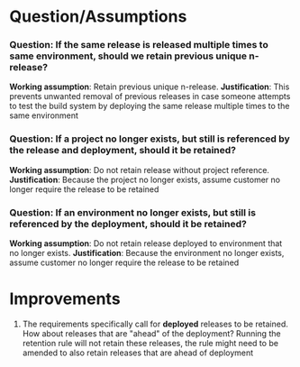# Question/Assumptions

### Question: If the same release is released multiple times to same environment, should we retain previous unique n-release?

**Working assumption**: Retain previous unique n-release.
**Justification**: This prevents unwanted removal of previous releases in case someone attempts to test the build system by deploying the same release multiple times to the same environment

### Question: If a project no longer exists, but still is referenced by the release and deployment, should it be retained?

**Working assumption**: Do not retain release without project reference.
**Justification**: Because the project no longer exists, assume customer no longer require the release to be retained

### Question: If an environment no longer exists, but still is referenced by the deployment, should it be retained?

**Working assumption**: Do not retain release deployed to environment that no longer exists.
**Justification**: Because the environment no longer exists, assume customer no longer require the release to be retained

# Improvements

1. The requirements specifically call for **deployed** releases to be retained. How about releases that are "ahead" of the deployment? Running the retention rule will not retain these releases, the rule might need to be amended to also retain releases that are ahead of deployment
